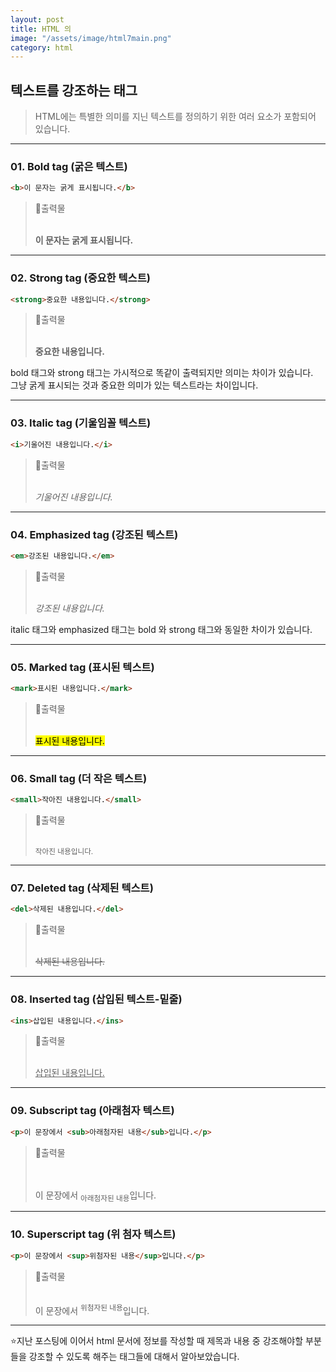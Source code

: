 ```yaml
---
layout: post
title: HTML 의
image: "/assets/image/html7main.png"
category: html
---
```


<h2 class="posth2"> 텍스트를 강조하는 태그 </h2>

> HTML에는 특별한 의미를 지닌 텍스트를 정의하기 위한 여러 요소가 포함되어 있습니다.

<hr>

<h3 class="post__h3__style">
<span class="post__htag__numbering">01.</span> Bold tag (굵은 텍스트)
</h3>

```html
<b>이 문자는 굵게 표시됩니다.</b>
```

> &#128205;출력물
> <br><br>
>
> <b>이 문자는 굵게 표시됩니다.</b>

<hr>

<h3 class="post__h3__style">
<span class="post__htag__numbering">02.</span> Strong tag (중요한 텍스트)
</h3>

```html
<strong>중요한 내용입니다.</strong>
```

> &#128205;출력물
> <br><br>
>
> <strong>중요한 내용입니다.</strong>

<p class="p__smargin">bold 태그와 strong 태그는 가시적으로 똑같이 출력되지만 의미는 차이가 있습니다.<br>
그냥 굵게 표시되는 것과 중요한 의미가 있는 텍스트라는 차이입니다.</p>
<hr>

<h3 class="post__h3__style">
<span class="post__htag__numbering">03.</span> Italic tag (기울임꼴 텍스트)
</h3>

```html
<i>기울어진 내용입니다.</i>
```

> &#128205;출력물
> <br><br>
>
> <i>기울어진 내용입니다.</i>

<hr>

<h3 class="post__h3__style">
<span class="post__htag__numbering">04.</span> Emphasized tag (강조된 텍스트)
</h3>

```html
<em>강조된 내용입니다.</em>
```

> &#128205;출력물
> <br><br>
>
> <em>강조된 내용입니다.</em>

italic 태그와 emphasized 태그는 bold 와 strong 태그와 동일한 차이가 있습니다.

<hr>

<h3 class="post__h3__style">
<span class="post__htag__numbering">05.</span> Marked tag (표시된 텍스트)
</h3>

```html
<mark>표시된 내용입니다.</mark>
```

> &#128205;출력물
> <br><br>
>
> <mark>표시된 내용입니다.</mark>

<hr>

<h3 class="post__h3__style">
<span class="post__htag__numbering">06.</span> Small tag (더 작은 텍스트)
</h3>

```html
<small>작아진 내용입니다.</small>
```

> &#128205;출력물
> <br><br>
>
> <small>작아진 내용입니다.</small>

<hr>

<h3 class="post__h3__style">
<span class="post__htag__numbering">07.</span> Deleted tag (삭제된 텍스트)
</h3>

```html
<del>삭제된 내용입니다.</del>
```

> &#128205;출력물
> <br><br>
>
> <del>삭제된 내용입니다.</del>

<hr>

<h3 class="post__h3__style">
<span class="post__htag__numbering">08.</span> Inserted tag (삽입된 텍스트-밑줄)
</h3>

```html
<ins>삽입된 내용입니다.</ins>
```

> &#128205;출력물
> <br><br>
>
> <ins>삽입된 내용입니다.</ins>

<hr>

<h3 class="post__h3__style">
<span class="post__htag__numbering">09.</span> Subscript tag (아래첨자 텍스트)
</h3>

```html
<p>이 문장에서 <sub>아래첨자된 내용</sub>입니다.</p>
```

> &#128205;출력물  
> <br /><br />
>
> <p>이 문장에서 <sub>아래첨자된 내용</sub>입니다.</p>

<hr />

<h3 class="post__h3__style">
  <span class="post__htag__numbering">10.</span> Superscript tag (위 첨자
  텍스트)
</h3>

```html
<p>이 문장에서 <sup>위첨자된 내용</sup>입니다.</p>
```

> &#128205;출력물
> <br><br>
>
> <p>이 문장에서 <sup>위첨자된 내용</sup>입니다.</p>

<hr>

⭐️지난 포스팅에 이어서 html 문서에 정보를 작성할 때 제목과 내용 중 강조해야할 부분들을 강조할 수 있도록 해주는 태그들에 대해서 알아보았습니다.

<!-- <h3 class="post__h3__style">
<span class="post__htag__numbering">Tip.</span> 몇가지 정리 사항.
</h3>

- 항상 소문자를 사용하는 것이 좋다.
- 속성값 따옴표가 필수는 아니지만 인용하는 것이 좋다.
- 큰따옴표와 작은따옴표 둘 다 사용가능하나 둘 다 사용해야하는경우 교차 사용한다. -->

<!-- <p class="pafterhr">
</p> -->
